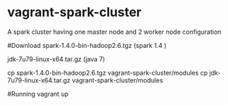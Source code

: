 # vagrant-spark-cluster
A spark cluster having one master node and 2 worker node configuration 


#Download 
spark-1.4.0-bin-hadoop2.6.tgz (spark 1.4 )

jdk-7u79-linux-x64.tar.gz (java 7)

cp spark-1.4.0-bin-hadoop2.6.tgz   vagrant-spark-cluster/modules
cp jdk-7u79-linux-x64.tar.gz   vagrant-spark-cluster/modules


#Running
vagrant up
